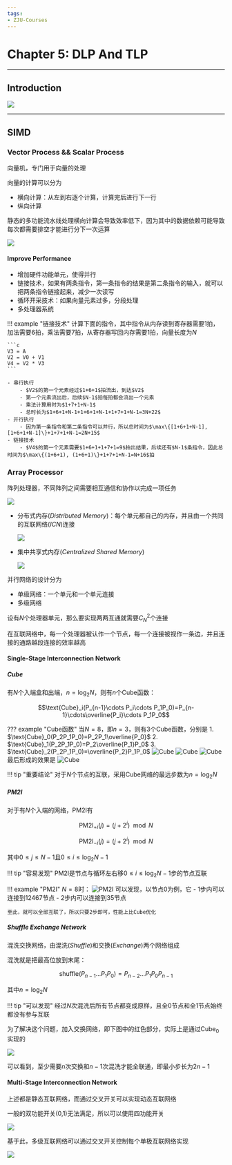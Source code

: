 ```yaml
---
tags:
- ZJU-Courses
---
```


# Chapter 5: DLP And TLP

---

## Introduction

![](assets/Flynn.png)

---

## SIMD

### Vector Process && Scalar Process

向量机，专门用于向量的处理

向量的计算可以分为

- 横向计算：从左到右逐个计算，计算完后进行下一行
- 纵向计算

静态的多功能流水线处理横向计算会导致效率低下，因为其中的数据依赖可能导致每次都需要排空才能进行分下一次运算

![](assets/SIMD.png)

#### Improve Performance

- 增加硬件功能单元，使得并行
- 链接技术，如果有两条指令，第一条指令的结果是第二条指令的输入，就可以把两条指令链接起来，减少一次读写
- 循环开采技术：如果向量元素过多，分段处理
- 多处理器系统

!!! example "链接技术"
    计算下面的指令，其中指令从内存读到寄存器需要1拍，加法需要6拍，乘法需要7拍，从寄存器写回内存需要1拍，向量长度为$N$

    ```c
    V3 = A
    V2 = V0 + V1
    V4 = V2 * V3
    ```

    - 串行执行
        - $V2$的第一个元素经过$1+6+1$拍流出，到达$V2$
        - 第一个元素流出后，后续$N-1$拍每拍都会流出一个元素
        - 乘法计算用时为$1+7+1+N-1$
        - 总时长为$1+6+1+N-1+1+6+1+N-1+1+7+1+N-1=3N+22$
    - 并行执行
        - 因为第一条指令和第二条指令可以并行，所以总时间为$\max\{[1+6+1+N-1], [1+6+1+N-1]\}+1+7+1+N-1=2N+15$
    - 链接技术
        - $V4$的第一个元素需要$1+6+1+1+7+1=9$拍出结果，后续还有$N-1$条指令，因此总时间为$\max\{(1+6+1), (1+6+1)\}+1+7+1+N-1=N+16$拍

### Array Processor

阵列处理器，不同阵列之间需要相互通信和协作以完成一项任务

![](assets/ArrayProcessor.png)

- 分布式内存(*Distributed Memory*)：每个单元都自己的内存，并且由一个共同的互联网络(*ICN*)连接

    ![](assets/DistributedMemory.png)

- 集中共享式内存(*Centralized Shared Memory*)

    ![](assets/CentralizedSharedMemory.png)

并行网络的设计分为

- 单级网络：一个单元和一个单元连接
- 多级网络

设有$N$个处理器单元，那么要实现两两互通就需要$C_N^2$个连接

在互联网络中，每一个处理器被认作一个节点，每一个连接被视作一条边，并且连接的通路越段连接的效率越高

#### Single-Stage Interconnection Network

##### Cube

有$N$个入端盒和出端，$n=\log_2N$，则有$n$个Cube函数：

$$\text{Cube}_i(P_{n-1}\cdots P_i\cdots P_1P_0)=P_{n-1}\cdots\overline{P_i}\cdots P_1P_0$$

??? example "Cube函数"
    当$N=8$，即$n=3$，则有$3$个Cube函数，分别是
    1. $\text{Cube}_0(P_2P_1P_0)=P_2P_1\overline{P_0}$
    2. $\text{Cube}_1(P_2P_1P_0)=P_2\overline{P_1}P_0$
    3. $\text{Cube}_2(P_2P_1P_0)=\overline{P_2}P_1P_0$
    ![Cube](assets/Cube0.png)
    ![Cube](assets/Cube1.png)
    ![Cube](assets/Cube2.png)
    最后形成的效果是
    ![Cube](assets/Cube012.png)

!!! tip "重要结论"
    对于$N$个节点的互联，采用Cube网络的最远步数为$n=\log_2N$

##### PM2I

对于有$N$个入端的网络，PM2I有

$$\text{PM2I}_{+i}(j)=(j+2^i)\mod N\tag{1}$$

$$\text{PM2I}_{-i}(j)=(j+2^i)\mod N\tag{2}$$

其中$0\leq j\leq N-1$且$0\leq i \leq\log_2N-1$

!!! tip "容易发现"
    PM2I是节点与循环左右移$0\leq i\leq\log_2N-1$步的节点互联

!!! example "PM2I"
    $N=8$时：
    ![PM2I](assets/PM2I.png)
    可以发现，以节点0为例，它
    - 1步内可以连接到12467节点
    - 2步内可以连接到35节点

    至此，就可以全部互联了，所以只要2步即可，性能上比Cube优化

##### Shuffle Exchange Network

混洗交换网络，由混洗(*Shuffle*)和交换(*Exchange*)两个网络组成

混洗就是把最高位放到末尾：

$$\text{shuffle}(P_{n-1}\ldots P_1P_0)=P_{n-2}\ldots P_1P_0P_{n-1}$$

其中$n=\log_2N$

!!! tip "可以发现"
    经过$N$次混洗后所有节点都变成原样，且全0节点和全1节点始终都没有参与互联

为了解决这个问题，加入交换网络，即下图中的红色部分，实际上是通过$\text{Cube}_0$实现的

![](assets/Shuffle.png)

可以看到，至少需要$n$次交换和$n-1$次混洗才能全联通，即最小步长为$2n-1$

#### Multi-Stage Interconnection Network

上述都是静态互联网络，而通过交叉开关可以实现动态互联网络

一般的双功能开关(0,1)无法满足，所以可以使用四功能开关

![](assets/SwitchingUnit.png)

基于此，多级互联网络可以通过交叉开关控制每个单极互联网络实现

![](assets/Multi-StageICN.png)
